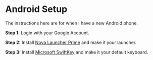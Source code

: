 # Android Setup
The instructions here are for when I have a new Android phone.

**Step 1:** Login with your Google Account.

**Step 2:** Install [Nova Launcher Prime](https://play.google.com/store/apps/details?id=com.teslacoilsw.launcher.prime&pli=1) and make it your launcher.

**Step 3:** Install [Microsoft SwiftKey](https://play.google.com/store/apps/details?id=com.touchtype.swiftkey) and make it your default keyboard.
